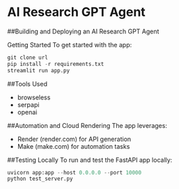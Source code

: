 # AI Research GPT Agent
##Building and Deploying an AI Research GPT Agent

Getting Started
To get started with the app:

```py
git clone url
pip install -r requirements.txt 
streamlit run app.py
```
##Tools Used
* browseless
* serpapi
* openai

##Automation and Cloud Rendering
The app leverages:

* Render (render.com) for API generation
* Make (make.com) for automation tasks

##Testing Locally
To run and test the FastAPI app locally:

```py
uvicorn app:app --host 0.0.0.0 --port 10000
python test_server.py
```